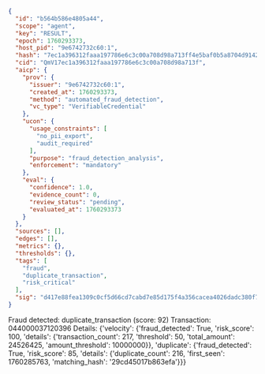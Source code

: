 ```json
{
  "id": "b564b586e4805a44",
  "scope": "agent",
  "key": "RESULT",
  "epoch": 1760293373,
  "host_pid": "9e6742732c60:1",
  "hash": "7ec1a396312faaa197786e6c3c00a708d98a713ff4e5baf0b5a8704d91429a91",
  "cid": "QmV17ec1a396312faaa197786e6c3c00a708d98a713f",
  "aicp": {
    "prov": {
      "issuer": "9e6742732c60:1",
      "created_at": 1760293373,
      "method": "automated_fraud_detection",
      "vc_type": "VerifiableCredential"
    },
    "ucon": {
      "usage_constraints": [
        "no_pii_export",
        "audit_required"
      ],
      "purpose": "fraud_detection_analysis",
      "enforcement": "mandatory"
    },
    "eval": {
      "confidence": 1.0,
      "evidence_count": 0,
      "review_status": "pending",
      "evaluated_at": 1760293373
    }
  },
  "sources": [],
  "edges": [],
  "metrics": {},
  "thresholds": {},
  "tags": [
    "fraud",
    "duplicate_transaction",
    "risk_critical"
  ],
  "sig": "d417e88fea1309c0cf5d66cd7cabd7e85d175f4a356cacea4026dadc380f7e54"
}
```

Fraud detected: duplicate_transaction (score: 92)
Transaction: 044000037120396
Details: {'velocity': {'fraud_detected': True, 'risk_score': 100, 'details': {'transaction_count': 217, 'threshold': 50, 'total_amount': 24526425, 'amount_threshold': 10000000}}, 'duplicate': {'fraud_detected': True, 'risk_score': 85, 'details': {'duplicate_count': 216, 'first_seen': 1760285763, 'matching_hash': '29cd45017b863efa'}}}